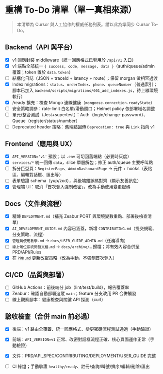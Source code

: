 # 重構 To-Do 清單（單一真相來源）

> 本清單為 Cursor 與人工協作的權威任務列表。請以此為準同步 Cursor To-Do。

## Backend（API 與平台）
- [x] v1 回應封裝 middleware（統一回應格式已套用於 `/api/v1` 入口）
- [x] v1 端點全部統一 `{ success, code, message, data }`（auth/queue/admin 覆蓋；token 置於 `data.token`）
- [ ] 結構化日誌（JSON + traceId + latency + route）；保留 morgan 做相容過渡
- [x] Index migrations：`status`、`orderIndex`、`phone`、`queueNumber`（普通索引；腳本已加入 `backend/scripts/migrations/001_add_indexes.js`，待上線環境執行）
- [x] /ready 擴充：檢查 Mongo 連線健康（`mongoose.connection.readyState`）
- [ ] 安全策略調參：rate-limit 白名單/滑動窗口；Helmet policy 依部署域名調整
- [ ] 單元/整合測試（Jest+supertest）：Auth（login/change-password）、Queue（register/status/number）
- [ ] Deprecated header 策略：舊端點回傳 `Deprecation: true` 與 `Link` 指向 v1

## Frontend（應用與 UX）
- [x] `API_VERSION='v1'` 預設；以 `.env` 可切回舊端點（必要時灰度）
- [x] `services/*` 統一回傳 `data`，slice 單層解包；修正 auth/queue 主要呼叫點
- [ ] 拆分巨型頁：`RegisterPage`、`AdminDashboardPage` → 元件 + hooks（表格區、編輯對話框、匯出等）
- [ ] 表單驗證 schema（yup/zod），與後端錯誤碼對齊（顯示友善訊息）
- [x] 管理端 UI：取消「首次登入強制改密」，改為手動使用變更密碼

## Docs（文件與流程）
- [x] 精煉 `DEPLOYMENT.md`（補充 Zeabur PORT 與環境變數重點、部署後檢查清單）
- [x] `AI_DEVELOPMENT_GUIDE.md` 內容已涵蓋，新增 `CONTRIBUTING.md`（提交規範、分支策略、流程）
- [x] `管理員使用教學.md` → `docs/USER_GUIDE_ADMIN.md`（任務導向）
- [ ] `線上候位系統開發文檔.md` → `docs/archive/…` 歸檔；將有效內容合併至 PRD/API/Rules
- [x] 在 `PRD.md` 更新改密策略（改為手動，不強制首次登入）

## CI/CD（品質與部署）
- [ ] GitHub Actions：前後端分 job（lint/test/build），報告覆蓋率
- [x] Zeabur：確認自動部署追蹤 `main`；feature 分支改用 PR 合併觸發
- [ ] 線上觀察腳本：健康檢查與關鍵 API 探測（curl）

## 驗收檢查（合併 main 前必過）
- [x] 後端：v1 路由全覆蓋、統一回應格式、變更密碼流程測試通過（手動驗證）
- [x] 前端：`API_VERSION=v1` 正常、改密對話框流程正確、核心頁面運作正常（手動驗證）
- [x] 文件：PRD/API_SPEC/CONTRIBUTING/DEPLOYMENT/USER_GUIDE 完整
- [ ] CI 綠燈；手動驗證 `healthy/ready`、註冊/查詢/叫號/排序/編輯/刪除/匯出


